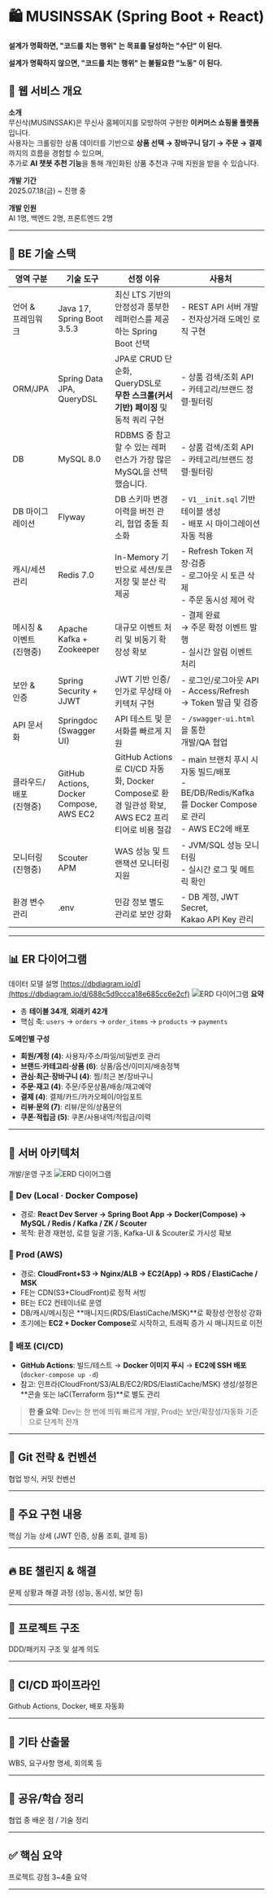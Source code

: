 # 🛍️ MUSINSSAK (Spring Boot + React)
**설계가 명확하면, "코드를 치는 행위" 는 목표를 달성하는 "수단" 이 된다.**

**설계가 명확하지 않으면, "코드를 치는 행위" 는 불필요한 "노동" 이 된다.**

## 📖 웹 서비스 개요
**소개**  
무신삭(MUSINSSAK)은 무신사 홈페이지를 모방하여 구현한 **이커머스 쇼핑몰 플랫폼**입니다.  
사용자는 크롤링한 상품 데이터를 기반으로 **상품 선택 → 장바구니 담기 → 주문 → 결제**까지의 흐름을 경험할 수 있으며,  
추가로 **AI 챗봇 추천 기능**을 통해 개인화된 상품 추천과 구매 지원을 받을 수 있습니다.  

**개발 기간**  
2025.07.18(금) ~ 진행 중  

**개발 인원**  
AI 1명, 백엔드 2명, 프론트엔드 2명  

---

## 🔧 BE 기술 스택
| 영역 구분       | 기술 도구                       | 선정 이유 | 사용처 |
|----------------|--------------------------------|-----------|--------|
| 언어 & <br> 프레임워크 | Java 17, Spring Boot 3.5.3      | 최신 LTS 기반의 안정성과 풍부한 레퍼런스를 제공하는 Spring Boot 선택 | - REST API 서버 개발 <br> - 전자상거래 도메인 로직 구현 |
| ORM/JPA | Spring Data JPA, QueryDSL | JPA로 CRUD 단순화, QueryDSL로 <br> **무한 스크롤(커서 기반) 페이징** 및 동적 쿼리 구현 | - 상품 검색/조회 API <br> - 카테고리/브랜드 정렬·필터링 |
| DB            | MySQL 8.0                       | RDBMS 중 참고할 수 있는 레퍼런스가 가장 많은 MySQL을 선택했습니다. | - 상품 검색/조회 API <br> - 카테고리/브랜드 정렬·필터링 |
| DB 마이그레이션 | Flyway                          | DB 스키마 변경 이력을 버전 관리, 협업 충돌 최소화 | - `V1__init.sql` 기반 테이블 생성 <br> - 배포 시 마이그레이션 자동 적용 |
| 캐시/세션 <br> 관리 | Redis 7.0 | In-Memory 기반으로 세션/토큰 <br> 저장 및 분산 락 제공 | - Refresh Token 저장·검증 <br> - 로그아웃 시 토큰 삭제 <br> - 주문 동시성 제어 락 |
| 메시징 & <br> 이벤트 <br> (진행중) | Apache Kafka + Zookeeper        | 대규모 이벤트 처리 및 비동기 확장성 확보 | - 결제 완료 <br> → 주문 확정 이벤트 발행 <br> - 실시간 알림 이벤트 처리 |
| 보안 & <br> 인증    | Spring Security + JJWT          | JWT 기반 인증/인가로 무상태 아키텍처 구현 | - 로그인/로그아웃 API <br> - Access/Refresh  <br> → Token 발급 및 검증 |
| API 문서화     | Springdoc (Swagger UI)          | API 테스트 및 문서화를 빠르게 지원 | - `/swagger-ui.html`을 통한  <br> 개발/QA 협업 |
| 클라우드/ <br> 배포 <br> (진행중) | GitHub Actions, Docker Compose, AWS EC2 | GitHub Actions로 CI/CD 자동화, Docker Compose로 환경 일관성 확보, AWS EC2 프리티어로 비용 절감 | - main 브랜치 푸시 시  <br> 자동 빌드/배포 <br> - BE/DB/Redis/Kafka를 Docker Compose로 관리 <br> - AWS EC2에 배포 |
| 모니터링 <br> (진행중)    | Scouter APM                     | WAS 성능 및 트랜잭션 모니터링 지원 | - JVM/SQL 성능 모니터링 <br> - 실시간 로그 및 메트릭 확인 |
| 환경 변수 <br> 관리  | .env                   | 민감 정보 별도 관리로 보안 강화 | - DB 계정, JWT Secret, <br>Kakao API Key 관리 |

---

## 📊 ER 다이어그램
데이터 모델 설명
[https://dbdiagram.io/d](https://dbdiagram.io/d/688c5d9ccca18e685cc6e2cf)
![ERD 다이어그램](/ERD.png)
**요약**
- 총 **테이블 34개**, **외래키 42개**
- 핵심 축: `users` → `orders` → `order_items` → `products` → `payments`

**도메인별 구성**
- **회원/계정 (4)**: 사용자/주소/파일/비밀번호 관리
- **브랜드·카테고리·상품 (6)**: 상품/옵션/이미지/배송정책
- **관심·최근·장바구니 (4)**: 찜/최근 본/장바구니
- **주문·재고 (4)**: 주문/주문상품/배송/재고예약
- **결제 (4)**: 결제/카드/카카오페이/아임포트
- **리뷰·문의 (7)**: 리뷰/문의/상품문의
- **쿠폰·적립금 (5)**: 쿠폰/사용내역/적립금/이력

---

## 🔨 서버 아키텍처
개발/운영 구조
![ERD 다이어그램](/Architecture.png)
### 🧪 Dev (Local · Docker Compose)
- 경로: **React Dev Server → Spring Boot App → Docker(Compose) → MySQL / Redis / Kafka / ZK / Scouter**
- 목적: 환경 재현성, 로컬 일괄 기동, Kafka-UI & Scouter로 가시성 확보

### 🚀 Prod (AWS)
- 경로: **CloudFront+S3 → Nginx/ALB → EC2(App) → RDS / ElastiCache / MSK**
- FE는 CDN(S3+CloudFront)로 정적 서빙
- BE는 EC2 컨테이너로 운영
- DB/캐시/메시징은 **매니지드(RDS/ElastiCache/MSK)**로 확장성·안정성 강화
- 초기에는 **EC2 + Docker Compose**로 시작하고, 트래픽 증가 시 매니지드로 이전

### 🔁 배포 (CI/CD)
- **GitHub Actions**: 빌드/테스트 → **Docker 이미지 푸시** → **EC2에 SSH 배포**(`docker-compose up -d`)  
- 참고: 인프라(CloudFront/S3/ALB/EC2/RDS/ElastiCache/MSK) 생성/설정은 **콘솔 또는 IaC(Terraform 등)**로 별도 관리

> **한 줄 요약**: Dev는 한 번에 띄워 빠르게 개발, Prod는 보안/확장성/자동화 기준으로 단계적 전개

---

## 📂 Git 전략 & 컨벤션
협업 방식, 커밋 컨벤션

---

## 📌 주요 구현 내용
핵심 기능 상세 (JWT 인증, 상품 조회, 결제 등)

---

## 🔥 BE 챌린지 & 해결
문제 상황과 해결 과정 (성능, 동시성, 보안 등)

---

## 📂 프로젝트 구조
DDD/패키지 구조 및 설계 의도

---

## 🚀 CI/CD 파이프라인
Github Actions, Docker, 배포 자동화

---

## 📝 기타 산출물
WBS, 요구사항 명세, 회의록 등

---

## 📑 공유/학습 정리
협업 중 배운 점 / 기술 정리

---

## ✅ 핵심 요약
프로젝트 강점 3~4줄 요약

---
